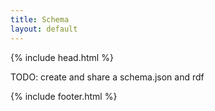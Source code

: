 ```yaml
---
title: Schema
layout: default
---
```

{% include head.html %}

TODO: create and share a schema.json and rdf

{% include footer.html %}
